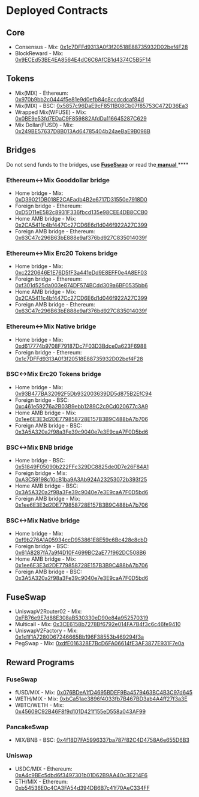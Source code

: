 # Deployed Contracts

## Core

* Consensus - Mix: [0x1c7DFFd9313A0f3f20518E88735932D02bef4F28](https://miexs.com/address/0x1c7DFFd9313A0f3f20518E88735932D02bef4F28) 
* BlockReward - Mix: [0x9ECEd53BE4EA8564E4dC6C6AfCB1d4374C5B5F14](https://miexs.com/address/0x9ECEd53BE4EA8564E4dC6C6AfCB1d4374C5B5F14)

## Tokens

* Mix\(MIX\) - Ethereum: [0x970b9bb2c0444f5e81e9d0efb84c8ccdcdcaf84d](https://etherscan.io/token/0x970b9bb2c0444f5e81e9d0efb84c8ccdcdcaf84d)
* Mix\(MIX\) - BSC: [0x5857c96DaE9cF8511B08Cb07f85753C472D36Ea3](https://bscscan.com/token/0x5857c96dae9cf8511b08cb07f85753c472d36ea3)
* Wrapped Mix\(WFUSE\) - Mix: [0x0BE9e53fd7EDaC9F859882AfdDa116645287C629](https://miexs.com/address/0x0BE9e53fd7EDaC9F859882AfdDa116645287C629)
* Mix Dollar\(FUSD\) - Mix: [0x249BE57637D8B013Ad64785404b24aeBaE9B098B](https://miexs.com/address/0x249BE57637D8B013Ad64785404b24aeBaE9B098B)

## Bridges

Do not send funds to the bridges, use [**FuseSwap**](https://fuseswap.com) or read the[ **manual** ](https://app.gitbook.com/@fuse-1/s/fuse-dev-docs/bridges/bridges)\*\*\*\*

### Ethereum&lt;-&gt;Mix Gooddollar bridge

* Home bridge - Mix: [0xD39021DB018E2CAEadb4B2e6717D31550e7918D0](https://miexs.com/address/0xD39021DB018E2CAEadb4B2e6717D31550e7918D0/transactions)
* Foreign bridge - Ethereum: [0xD5D11eE582c8931F336fbcd135e98CEE4DB8CCB0](https://etherscan.io/address/0xD5D11eE582c8931F336fbcd135e98CEE4DB8CCB0)
* Home AMB bridge - Mix: [0x2CA5411c4bf447Cc27CD6E6d1d046f922A27C399](https://miexs.com/address/0x2CA5411c4bf447Cc27CD6E6d1d046f922A27C399/transactions)
* Foreign AMB bridge - Ethereum: [0x63C47c296B63bE888e9af376bd927C835014039f](https://etherscan.io/address/0x63C47c296B63bE888e9af376bd927C835014039f)

### Ethereum&lt;-&gt;Mix Erc20 Tokens bridge

* Home bridge - Mix: [0xc2220646E1E76D5fF3a441eDd9E8EFF0e4A8EF03](https://miexs.com/address/0xc2220646E1E76D5fF3a441eDd9E8EFF0e4A8EF03)
* Foreign bridge - Ethereum: [0xf301d525da003e874DF574BCdd309a6BF0535bb6](https://etherscan.io/address/0xf301d525da003e874DF574BCdd309a6BF0535bb6)
* Home AMB bridge - Mix: [0x2CA5411c4bf447Cc27CD6E6d1d046f922A27C399](https://miexs.com/address/0x2CA5411c4bf447Cc27CD6E6d1d046f922A27C399/transactions)
* Foreign AMB bridge - Ethereum: [0x63C47c296B63bE888e9af376bd927C835014039f](https://etherscan.io/address/0x63C47c296B63bE888e9af376bd927C835014039f)

### Ethereum&lt;-&gt;Mix Native bridge

* Home bridge - Mix: [0xd617774b9708F79187Dc7F03D3Bdce0a623F6988](https://miexs.com/address/0xd617774b9708F79187Dc7F03D3Bdce0a623F6988/transactions)
* Foreign bridge - Ethereum: [0x1c7DFFd9313A0f3f20518E88735932D02bef4F28](https://etherscan.io/address/0x1c7DFFd9313A0f3f20518E88735932D02bef4F28)

### BSC&lt;-&gt;Mix Erc20 Tokens bridge

* Home bridge - Mix: [0x93B477BA32092F5Db932003639DD5d875B2EfC94](https://miexs.com/address/0x93B477BA32092F5Db932003639DD5d875B2EfC94/transactions)
* Foreign bridge - BSC: [0xc461e59276a2B03B9ebb1289C2c9Cd020677c3A9](https://bscscan.com/address/0xc461e59276a2B03B9ebb1289C2c9Cd020677c3A9)
* Home AMB bridge - Mix: [0x1ee6E3E3d2DE779858728E157B3B9C488bA7b706](https://miexs.com/address/0x1ee6E3E3d2DE779858728E157B3B9C488bA7b706/transactions)
* Foreign AMB bridge - BSC: [0x3A5A320a2f98a3Fe39c9040e7e3E9caA7F0D5bd6](https://bscscan.com/address/0x3A5A320a2f98a3Fe39c9040e7e3E9caA7F0D5bd6)

### BSC&lt;-&gt;Mix BNB bridge

* Home bridge - BSC: [0x51849F05090b222FFc329DC8825de0D7e26F84A1](https://bscscan.com/address/0x51849F05090b222FFc329DC8825de0D7e26F84A1)
* Foreign bridge - Mix: [0xA3C59198c10cB1ba9A3Ab924A23253072b393f25](https://miexs.com/address/0xA3C59198c10cB1ba9A3Ab924A23253072b393f25)
* Home AMB bridge - BSC: [0x3A5A320a2f98a3Fe39c9040e7e3E9caA7F0D5bd6](https://bscscan.com/address/0x3A5A320a2f98a3Fe39c9040e7e3E9caA7F0D5bd6)
* Foreign AMB bridge - Mix: [0x1ee6E3E3d2DE779858728E157B3B9C488bA7b706](https://miexs.com/address/0x1ee6E3E3d2DE779858728E157B3B9C488bA7b706)

### BSC&lt;-&gt;Mix Native bridge

* Home bridge - Mix: [0xf9b276A1A05934ccD953861E8E59c6Bc428c8cbD](https://miexs.com/address/0xf9b276A1A05934ccD953861E8E59c6Bc428c8cbD/transactions)
* Foreign bridge - BSC: [0x61A8287fA7a9f4D10F4699BC2aE77f962DC508B6](https://bscscan.com/address/0x61A8287fA7a9f4D10F4699BC2aE77f962DC508B6)
* Home AMB bridge - Mix: [0x1ee6E3E3d2DE779858728E157B3B9C488bA7b706](https://miexs.com/address/0x1ee6E3E3d2DE779858728E157B3B9C488bA7b706)
* Foreign AMB bridge - BSC: [0x3A5A320a2f98a3Fe39c9040e7e3E9caA7F0D5bd6](https://bscscan.com/address/0x3A5A320a2f98a3Fe39c9040e7e3E9caA7F0D5bd6)

## FuseSwap

* UniswapV2Router02 - Mix: [0xFB76e9E7d88E308aB530330eD90e84a952570319](https://miexs.com/address/0xFB76e9E7d88E308aB530330eD90e84a952570319)
* Multicall - Mix: [0x3CE6158b7278Bf6792e014FA7B4f3c6c46fe9410](https://miexs.com/address/0x3CE6158b7278Bf6792e014FA7B4f3c6c46fe9410)
* UniswapV2Factory - Mix: [0x1d1f1A7280D67246665Bb196F38553b469294f3a](https://miexs.com/address/0x1d1f1A7280D67246665Bb196F38553b469294f3a)
* PegSwap - Mix: [0xdfE016328E7BcD6FA06614fE3AF3877E931F7e0a](https://miexs.com/address/0xdfE016328E7BcD6FA06614fE3AF3877E931F7e0a)

## Reward Programs

### FuseSwap

* fUSD/MIX - Mix: [0x076BDeA1fD4695BDEF9Ba4579463BC4B3C97d645](https://miexs.com/address/0x076BDeA1fD4695BDEF9Ba4579463BC4B3C97d645)
* WETH/MIX - Mix: [0xbCa51ae3896f4033fb7B467BD3ab4A4ff27f3a3E](https://miexs.com/address/0xbCa51ae3896f4033fb7B467BD3ab4A4ff27f3a3E)
* WBTC/WETH - Mix: [0x45609C92B46F8f9d101D421f155eD558a043AF99](https://miexs.com/address/0x45609C92B46F8f9d101D421f155eD558a043AF99)

### PancakeSwap

* MIX/BNB - BSC: [0x4f18D7FA5996337ba787f82C4D4758A6e655D6B3](https://bscscan.com/address/0x4f18D7FA5996337ba787f82C4D4758A6e655D6B3)

### Uniswap

* USDC/MIX - Ethereum: [0xA4c9BEc5dbd6f3497301b01D62B9AA40c3E214F6](https://etherscan.io/address/0xA4c9BEc5dbd6f3497301b01D62B9AA40c3E214F6)
* ETH/MIX - Ethereum: [0xb54536E0c4CA3FA54d394DB6B7c41f70AeC334FF](https://etherscan.io/address/0xb54536E0c4CA3FA54d394DB6B7c41f70AeC334FF)





